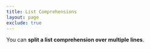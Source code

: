 ```yaml
---
title: List Comprehensions
layout: page
exclude: true
---
```


You can **split a list comprehension over multiple lines**.
```python

```
<!--stackedit_data:
eyJoaXN0b3J5IjpbMjcxMjkwNTAxLC0xMTI2MjYzNTQ2XX0=
-->